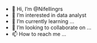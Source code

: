 - 👋 Hi, I’m @Nifellingrs
- 👀 I’m interested in data analyst
- 🌱 I’m currently learning ...
- 💞️ I’m looking to collaborate on ...
- 📫 How to reach me ...

<!---
Nifellingrs/Nifellingrs is a ✨ special ✨ repository because its `README.md` (this file) appears on your GitHub profile.
You can click the Preview link to take a look at your changes.
--->
